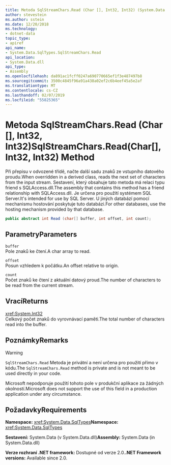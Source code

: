 ```yaml
---
title: Metoda SqlStreamChars.Read (Char [], Int32, Int32) (System.Data.SqlTypes)
author: stevestein
ms.author: sstein
ms.date: 12/20/2018
ms.technology:
- dotnet-data
topic_type:
- apiref
api_name:
- System.Data.SqlTypes.SqlStreamChars.Read
api_location:
- System.Data.dll
api_type:
- Assembly
ms.openlocfilehash: da891ac1fcff0247a690770665ef1f3e487497b8
ms.sourcegitcommit: 3500c4845f96a91a438a02ef2c6b4eef45a5e2af
ms.translationtype: MT
ms.contentlocale: cs-CZ
ms.lasthandoff: 02/07/2019
ms.locfileid: "55825365"
---
```

# <a name="sqlstreamcharsreadchar-int32-int32-method"></a><span data-ttu-id="7b2e8-102">Metoda SqlStreamChars.Read (Char [], Int32, Int32)</span><span class="sxs-lookup"><span data-stu-id="7b2e8-102">SqlStreamChars.Read(Char[], Int32, Int32) Method</span></span>

<span data-ttu-id="7b2e8-103">Při přepisu v odvozené třídě, načte další sadu znaků ze vstupního datového proudu.</span><span class="sxs-lookup"><span data-stu-id="7b2e8-103">When overridden in a derived class, reads the next set of characters from the input stream.</span></span> <span data-ttu-id="7b2e8-104">Sestavení, který obsahuje tato metoda má relaci typu friend s SQLAccess.dll.</span><span class="sxs-lookup"><span data-stu-id="7b2e8-104">The assembly that contains this method has a friend relationship with SQLAccess.dll.</span></span> <span data-ttu-id="7b2e8-105">Je určena pro použití systémem SQL Server.</span><span class="sxs-lookup"><span data-stu-id="7b2e8-105">It's intended for use by SQL Server.</span></span> <span data-ttu-id="7b2e8-106">U jiných databází pomocí mechanismu hostování poskytuje tuto databázi.</span><span class="sxs-lookup"><span data-stu-id="7b2e8-106">For other databases, use the hosting mechanism provided by that database.</span></span>

```csharp
public abstract int Read (char[] buffer, int offset, int count);
```

## <a name="parameters"></a><span data-ttu-id="7b2e8-107">Parametry</span><span class="sxs-lookup"><span data-stu-id="7b2e8-107">Parameters</span></span>

`buffer`\
<span data-ttu-id="7b2e8-108">Pole znaků ke čtení.</span><span class="sxs-lookup"><span data-stu-id="7b2e8-108">A char array to read.</span></span>

`offset`\
<span data-ttu-id="7b2e8-109">Posun vzhledem k počátku.</span><span class="sxs-lookup"><span data-stu-id="7b2e8-109">An offset relative to origin.</span></span>

`count`\
<span data-ttu-id="7b2e8-110">Počet znaků ke čtení z aktuální datový proud.</span><span class="sxs-lookup"><span data-stu-id="7b2e8-110">The number of characters to be read from the current stream.</span></span>

## <a name="returns"></a><span data-ttu-id="7b2e8-111">Vrací</span><span class="sxs-lookup"><span data-stu-id="7b2e8-111">Returns</span></span>

<xref:System.Int32>\
<span data-ttu-id="7b2e8-112">Celkový počet znaků do vyrovnávací paměti.</span><span class="sxs-lookup"><span data-stu-id="7b2e8-112">The total number of characters read into the buffer.</span></span>

## <a name="remarks"></a><span data-ttu-id="7b2e8-113">Poznámky</span><span class="sxs-lookup"><span data-stu-id="7b2e8-113">Remarks</span></span>

> [!WARNING]
> <span data-ttu-id="7b2e8-114">`SqlStreamChars.Read` Metoda je privátní a není určena pro použití přímo v kódu.</span><span class="sxs-lookup"><span data-stu-id="7b2e8-114">The `SqlStreamChars.Read` method is private and is not meant to be used directly in your code.</span></span>
>
> <span data-ttu-id="7b2e8-115">Microsoft nepodporuje použití tohoto pole v produkční aplikace za žádných okolností.</span><span class="sxs-lookup"><span data-stu-id="7b2e8-115">Microsoft does not support the use of this field in a production application under any circumstance.</span></span>

## <a name="requirements"></a><span data-ttu-id="7b2e8-116">Požadavky</span><span class="sxs-lookup"><span data-stu-id="7b2e8-116">Requirements</span></span>

<span data-ttu-id="7b2e8-117">**Namespace:** <xref:System.Data.SqlTypes></span><span class="sxs-lookup"><span data-stu-id="7b2e8-117">**Namespace:** <xref:System.Data.SqlTypes></span></span>

<span data-ttu-id="7b2e8-118">**Sestavení:** System.Data (v System.Data.dll)</span><span class="sxs-lookup"><span data-stu-id="7b2e8-118">**Assembly:** System.Data (in System.Data.dll)</span></span>

<span data-ttu-id="7b2e8-119">**Verze rozhraní .NET framework:** Dostupné od verze 2.0.</span><span class="sxs-lookup"><span data-stu-id="7b2e8-119">**.NET Framework versions:** Available since 2.0.</span></span>